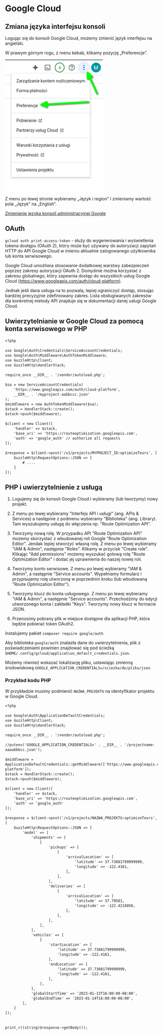 # Google Cloud

## Zmiana języka interfejsu konsoli

Logując się do konsoli Google Cloud, możemy zmienić język interfejsu na angielski.

W prawym górnym rogu, z menu kebab, klikamy pozycję „Preferencje”.

![Preferencje w menu](images/gcloud/preferences.png)

Z menu po lewej stronie wybieramy „Język i region” i zmieniamy wartość pola „Język” na „English”.

[Zmienianie języka konsoli administracyjnej Google](https://support.google.com/cloudidentity/answer/43212?hl=pl)

## OAuth

`gcloud auth print-access-token` - służy do wygenerowania i wyświetlenia tokena
dostępu (OAuth 2), który może być używany do autoryzacji zapytań HTTP do API Google
Cloud w imieniu aktualnie zalogowanego użytkownika lub konta serwisowego.

Google Cloud umożliwia stosowanie dodatkowej warstwy zabezpieczeń poprzez zakresy autoryzacji OAuth 2.
Domyślnie można korzystać z zakresu globalnego, który zapewnia dostęp do wszystkich usług Google Cloud (https://www.googleapis.com/auth/cloud-platform).

Jednak jeśli dana usługa na to pozwala, lepiej ograniczyć dostęp, stosując bardziej precyzyjnie zdefiniowany zakres.
Lista obsługiwanych zakresów dla konkretnej metody API znajduje się w dokumentacji danej usługi Google Cloud.

## Uwierzytelnianie w Google Cloud za pomocą konta serwisowego w PHP

```
<?php

use Google\Auth\Credentials\ServiceAccountCredentials;
use Google\Auth\Middleware\AuthTokenMiddleware;
use GuzzleHttp\Client;
use GuzzleHttp\HandlerStack;

require_once __DIR__ . '/vendor/autoload.php';

$sa = new ServiceAccountCredentials(
    'https://www.googleapis.com/auth/cloud-platform',
    __DIR__ . '/myproject-aabbccc.json'
);
$middleware = new AuthTokenMiddleware($sa);
$stack = HandlerStack::create();
$stack->push($middleware);

$client = new Client([
    'handler' => $stack,
    'base_uri' => 'https://routeoptimization.googleapis.com',
    'auth' => 'google_auth' // authorize all requests
]);

$response = $client->post('/v1/projects/MYPROJECT_ID:optimizeTours', [
    GuzzleHttp\RequestOptions::JSON => [
        # ....
    ]
]);
```

## PHP i uwierzytelnienie z usługą

1. Logujemy się do konsoli Google Cloud i wybieramy (lub tworzymy) nowy projekt.

1. Z menu po lewej wybieramy "Interfejs API i usługi" (ang. APIs & Services) a następnie z podmenu wybieramy "Biblioteka" (ang. Library). Tam wyszukujemy usługę do włączenia np. "Route Optimization API".

1. Tworzymy nową rolę.
W przypadku API "Route Optimization API" możemy skorzystać z wbudowanej roli Google "Route Optimization Editor".
Jendak lepiej stworzyć własną rolę.
Z menu po lewej wybieramy "IAM & Admin", następnie "Roles".
Klikamy w przycisk "Create role".
Klikając "Add permissions" możemy wyszukać gotową rolę "Route Optimization Editor" i dodać jej uprawnienia do naszej nowej roli.

1. Tworzymy konto serwisowe.
Z menu po lewej wybieramy "IAM & Admin", a następnie "Service accounts".
Wypełniamy formularz i przypisujemy rolę utworzoną w poprzednim kroku (lub wbudowaną "Route Optimization Editor").

1. Tworzymy klucz do konta usługowego.
Z menu po lewej wybieramy "IAM & Admin", a następnie "Service accounts".
Przechodzimy do edycji utworzonego konta i zakładki "Keys".
Tworzymy nowy klucz w formacie JSON.

1. Przenosimy pobrany plik w miejsce dostępne dla aplikacji PHP, która będzie pobierać token OAuth2.


Instalujemy pakiet `composer require google/auth`

Aby biblioteka `google/auth` znalazła dane do uwierzytelnienia, plik z poświadczeniami powinien znajdować się pod ścieżką `$HOME/.config/gcloud/application_default_credentials.json`.

Możemy również wskazać lokalizację pliku, ustawiając zmienną środowiskową  `GOOGLE_APPLICATION_CREDENTIALS=/sciezka/do/pliku/json`.

### Przykład kodu PHP

W przykładzie musimy podmienić `NAZWA_PROJEKTU` na identyfikator projektu w Google Cloud.

```
<?php

use Google\Auth\ApplicationDefaultCredentials;
use GuzzleHttp\Client;
use GuzzleHttp\HandlerStack;

require_once __DIR__ . '/vendor/autoload.php';

//putenv('GOOGLE_APPLICATION_CREDENTIALS=' . __DIR__ . '/projectname-aaaabbbcc.json');

$middleware = ApplicationDefaultCredentials::getMiddleware(['https://www.googleapis.com/auth/cloud-platform']);
$stack = HandlerStack::create();
$stack->push($middleware);

$client = new Client([
    'handler' => $stack,
    'base_uri' => 'https://routeoptimization.googleapis.com',
    'auth' => 'google_auth'
]);

$response = $client->post('/v1/projects/NAZWA_PROJEKTU:optimizeTours', [
    GuzzleHttp\RequestOptions::JSON => [
        'model' => [
            'shipments' => [
                [
                    'pickups' => [
                        [
                            'arrivalLocation' => [
                                'latitude' => 37.73881799999999,
                                'longitude' => -122.4161,
                            ],
                        ],
                    ],
                    'deliveries' => [
                        [
                            'arrivalLocation' => [
                                'latitude' => 37.79581,
                                'longitude' => -122.4218856,
                            ],
                        ],
                    ],
                ],
            ],
            'vehicles' => [
                [
                    'startLocation' => [
                        'latitude' => 37.73881799999999,
                        'longitude' => -122.4161,
                    ],
                    'endLocation' => [
                        'latitude' => 37.73881799999999,
                        'longitude' => -122.4161,
                    ],
                ],
            ],
            'globalStartTime' => '2023-01-13T16:00:00-08:00',
            'globalEndTime' => '2023-01-14T16:00:00-08:00',
        ],
    ]
]);


print_r((string)$response->getBody());

```
